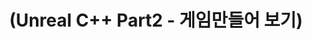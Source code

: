 ---
layout: default
title: "(Unreal C++ Part2 - 게임만들어 보기)"
parent: "(Unreal 🚀)"
has_children: true
nav_order: 6
---